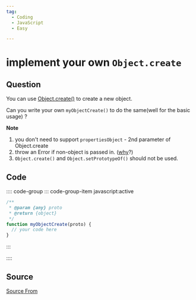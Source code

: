 ```yaml
---
tag:
  - Coding
  - JavaScript
  - Easy

---
```

  
# implement your own `Object.create`

## Question
You can use [Object.create()](https://developer.mozilla.org/en-US/docs/Web/JavaScript/Reference/Global_Objects/Object/create) to create a new object.

Can you write your own `myObjectCreate()` to do the same(well for the basic usage) ?

**Note**

1.  you don't need to support `propertiesObject` \- 2nd parameter of Object.create
2.  throw an Error if non-object is passed in. ([why](https://stackoverflow.com/questions/18198178/null-prototype-object-prototype-and-object-create)?)
3.  `Object.create()` and `Object.setPrototypeOf()` should not be used.

## Code
:::: code-group
::: code-group-item javascript:active
```javascript
/**
 * @param {any} proto
 * @return {object}
 */
function myObjectCreate(proto) {
  // your code here
}
```
:::
    
::::



##  Source
[Source From](https://bigfrontend.dev/problem/implement-your-own-Object-create)

  